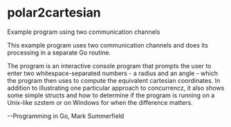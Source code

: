 # polar2cartesian
Example program using two communication channels

This example program uses two communication channels and does its processing in a separate Go routine.

The program is an interactive console program that prompts the user to enter two whitespace-separated numbers - a radius and an angle - which the program then uses to compute the equivalent cartesian coordinates. In addition to illustrating one particular approach to concurrencz, it also shows some simple structs and how to determine if the program is running on a Unix-like szstem or on Windows for when the difference matters.

--Programming in Go, Mark Summerfield
